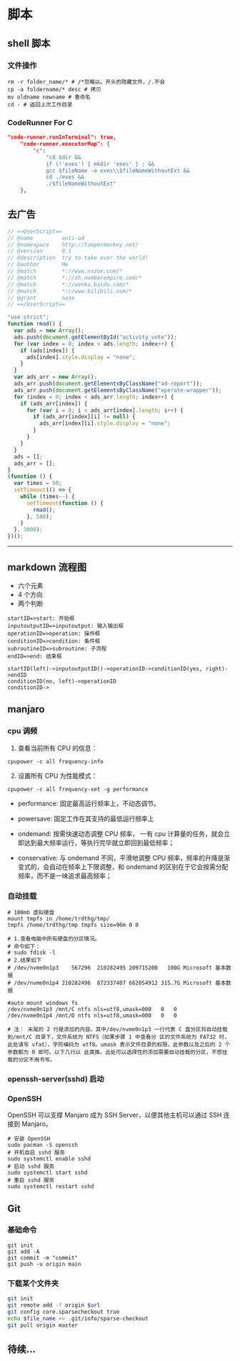 # 脚本

## shell 脚本

### 文件操作

```shell
rm -r folder_name/* # /*忽略以。开头的隐藏文件，/.不会
cp -a foldername/* desc # 拷贝
mv oldname newname # 重命名
cd - # 返回上次工作目录
```

### CodeRunner For C

```json
"code-runner.runInTerminal": true,
    "code-runner.executorMap": {
		"c":
			"cd $dir &&
			if (!'exes') { mkdir 'exes' } ; &&
			gcc $fileName -o exes\\$fileNameWithoutExt &&
			cd ./exes &&
			./$fileNameWithoutExt"
	},
```

## 去广告

```javascript
// ==UserScript==
// @name         anti-ad
// @namespace    http://tampermonkey.net/
// @version      0.1
// @description  try to take over the world!
// @author       Me
// @match        *://www.nvzox.com/*
// @match        *://zh.numberempire.com/*
// @match        *://wenku.baidu.com/*
// @match        *://www.bilibili.com/*
// @grant        none
// ==/UserScript==

"use strict";
function rmad() {
  var ads = new Array();
  ads.push(document.getElementById("activity_vote"));
  for (var index = 0; index < ads.length; index++) {
    if (ads[index]) {
      ads[index].style.display = "none";
    }
  }
  var ads_arr = new Array();
  ads_arr.push(document.getElementsByClassName("ad-report"));
  ads_arr.push(document.getElementsByClassName("operate-wrapper"));
  for (index = 0; index < ads_arr.length; index++) {
    if (ads_arr[index]) {
      for (var i = 0; i < ads_arr[index].length; i++) {
        if (ads_arr[index][i] != null) {
          ads_arr[index][i].style.display = "none";
        }
      }
    }
  }
  ads = [];
  ads_arr = [];
}
(function () {
  var times = 50;
  setTimeout(() => {
    while (times--) {
      setTimeout(function () {
        rmad();
      }, 500);
    }
  }, 3000);
})();
```

---

## markdown 流程图

- 六个元素
- 4 个方向
- 两个判断

```flow
startID=>start: 开始框
inputoutputID=>inputoutput: 输入输出框
operationID=>operation: 操作框
conditionID=>condition: 条件框
subroutineID=>subroutine: 子流程
endID=>end: 结束框

startID(left)->inputoutputID()->operationID->conditionID(yes, right)->endID
conditionID(no, left)->operationID
conditionID->
```

## manjaro

### cpu 调频

1. 查看当前所有 CPU 的信息：

```shell
cpupower -c all frequency-info
```

2. 设置所有 CPU 为性能模式：

```shell
cpupower -c all frequency-set -g performance
```

- performance: 固定最高运行频率上，不动态调节。

- powersave: 固定工作在其支持的最低运行频率上

- ondemand: 按需快速动态调整 CPU 频率， 一有 cpu 计算量的任务，就会立即达到最大频率运行，等执行完毕就立即回到最低频率；

- conservative:
  与 ondemand 不同，平滑地调整 CPU 频率，频率的升降是渐变式的，会自动在频率上下限调整，和 ondemand 的区别在于它会按需分配频率，而不是一味追求最高频率；

### 自动挂载

```shell
# 100mb 虚拟硬盘
mount tmpfs in /home/trdthg/tmp/
tmpfs /home/trdthg/tmp tmpfs size=96m 0 0

# 1.查看电脑中所有硬盘的分区情况。
# 命令如下：
# sudo fdisk -l
# 2.结果如下
# /dev/nvme0n1p3    567296  210282495 209715200   100G Microsoft 基本数据
# /dev/nvme0n1p4 210282496  872337407 662054912 315.7G Microsoft 基本数据

#auto mount windows fs
/dev/nvme0n1p3 /mnt/C ntfs nls=utf8,umask=000   0   0
/dev/nvme0n1p4 /mnt/D ntfs nls=utf8,umask=000   0   0

# 注： 末尾的 2 行是添加的内容。其中/dev/nvme0n1p3 一行代表 C 盘分区将自动挂载到/mnt/C 目录下，文件系统为 NTFS（如果步骤 1 中查看分 区的文件系统为 FAT32 时，此处请写 vfat），字符编码为 utf8。umask 表示文件目录的权限，此参数以及之后的 2 个参数都为 0 即可。以下几行以 此类推。此处可以选择性的添加需要自动挂载的分区，不想挂载的分区不用书写。
```

### openssh-server(sshd) 启动

### OpenSSH

OpenSSH 可以支撑 Manjaro 成为 SSH Server，以便其他主机可以通过 SSH 连接到 Manjaro。

```shell
# 安装 OpenSSH
sudo pacman -S openssh
# 开机自启 sshd 服务
sudo systemctl enable sshd
# 启动 sshd 服务
sudo systemctl start sshd
# 重启 sshd 服务
sudo systemctl restart sshd
```

## Git

### 基础命令

```shell
git init
git add -A
git commit -m "commit"
git push -u origin main
```

### 下载某个文件夹

```sh
git init
git remote add -f origin $url
git config core.sparsecheckout true
echo $file_name >> .git/info/sparse-checkout
git pull origin master
```

## 待续...

